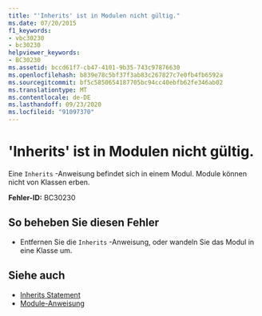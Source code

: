 ```yaml
---
title: "'Inherits' ist in Modulen nicht gültig."
ms.date: 07/20/2015
f1_keywords:
- vbc30230
- bc30230
helpviewer_keywords:
- BC30230
ms.assetid: bccd61f7-cb47-4101-9b35-743c97876630
ms.openlocfilehash: b839e78c5bf37f3ab83c267827c7e0fb4fb6592a
ms.sourcegitcommit: bf5c5850654187705bc94cc40ebfb62fe346ab02
ms.translationtype: MT
ms.contentlocale: de-DE
ms.lasthandoff: 09/23/2020
ms.locfileid: "91097370"
---
```

# <a name="inherits-not-valid-in-modules"></a>'Inherits' ist in Modulen nicht gültig.

Eine `Inherits` -Anweisung befindet sich in einem Modul. Module können nicht von Klassen erben.  
  
 **Fehler-ID:** BC30230  
  
## <a name="to-correct-this-error"></a>So beheben Sie diesen Fehler  
  
- Entfernen Sie die `Inherits` -Anweisung, oder wandeln Sie das Modul in eine Klasse um.  
  
## <a name="see-also"></a>Siehe auch

- [Inherits Statement](../language-reference/statements/inherits-statement.md)
- [Module-Anweisung](../language-reference/statements/module-statement.md)
